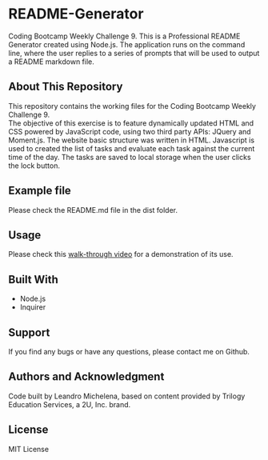 # README-Generator
Coding Bootcamp Weekly Challenge 9. This is a Professional README Generator created using Node.js. The application runs on the command line, where the user replies to a series of prompts that will be used to output a README markdown file.

## About This Repository
This repository contains the working files for the Coding Bootcamp Weekly Challenge 9. <br>
The objective of this exercise is to feature dynamically updated HTML and CSS powered by JavaScript code, using two third party APIs: JQuery and Moment.js. The website basic structure was written in HTML. Javascript is used to created the list of tasks and evaluate each task against the current time of the day. The tasks are saved to local storage when the user clicks the lock button.

## Example file
Please check the README.md file in the dist folder.

## Usage
Please check this [walk-through video](https://drive.google.com/file/d/1IN2GTIBfcJ869ZnPpiCcMlGU4NR4438K/view) for a demonstration of its use.

## Built With
* Node.js
* Inquirer

## Support
If you find any bugs or have any questions, please contact me on Github.

## Authors and Acknowledgment
Code built by Leandro Michelena, based on content provided by Trilogy Education Services, a 2U, Inc. brand.  

## License
MIT License
